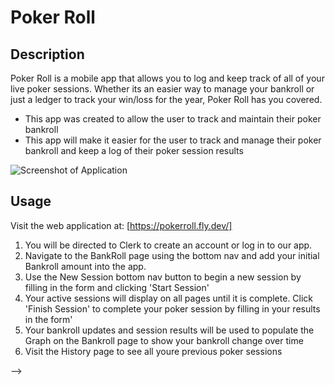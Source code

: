 # Poker Roll

## Description

Poker Roll is a mobile app that allows you to log and keep track of all of your live poker sessions. Whether its an easier way to manage your bankroll or just a ledger to track your win/loss for the year, Poker Roll has you covered.

- This app was created to allow the user to track and maintain their poker bankroll
- This app will make it easier for the user to track and manage their poker bankroll and keep a log of their poker session results
<!-- <!-- - Why did you build this project? (Note: the answer is not "Because it was a homework assignment.")
- What problem does it solve?
- What did you learn?

## Table of Contents (Optional)

If your README is long, add a table of contents to make it easy for users to find what they need.

- [Installation](#installation)
- [Usage](#usage)
- [Credits](#credits)
- [License](#license) -->

![Screenshot of Application](./apps/poker-roll/src/assets/images/)

## Usage

Visit the web application at: [https://pokerroll.fly.dev/]

1. You will be directed to Clerk to create an account or log in to our app.
2. Navigate to the BankRoll page using the bottom nav and add your initial Bankroll amount into the app.
3. Use the New Session bottom nav button to begin a new session by filling in the form and clicking 'Start Session'
4. Your active sessions will display on all pages until it is complete. Click 'Finish Session' to complete your poker session by filling in your results in the form'
5. Your bankroll updates and session results will be used to populate the Graph on the Bankroll page to show your bankroll change over time
6. Visit the History page to see all youre previous poker sessions

<!-- To add a screenshot, create an `assets/images` folder in your repository and upload your screenshot to it. Then, using the relative filepath, add it to your README using the following syntax:

    ```md
    ![alt text](assets/images/screenshot.png)
    ```

## Credits

List your collaborators, if any, with links to their GitHub profiles.

If you used any third-party assets that require attribution, list the creators with links to their primary web presence in this section.

If you followed tutorials, include links to those here as well.

## License

The last section of a high-quality README file is the license. This lets other developers know what they can and cannot do with your project. If you need help choosing a license, refer to [https://choosealicense.com/](https://choosealicense.com/).

---

🏆 The previous sections are the bare minimum, and your project will ultimately determine the content of this document. You might also want to consider adding the following sections.

## Badges

![badmath](https://img.shields.io/github/languages/top/lernantino/badmath)

Badges aren't necessary, per se, but they demonstrate street cred. Badges let other developers know that you know what you're doing. Check out the badges hosted by [shields.io](https://shields.io/). You may not understand what they all represent now, but you will in time.

## Features

If your project has a lot of features, list them here.

## How to Contribute

If you created an application or package and would like other developers to contribute it, you can include guidelines for how to do so. The [Contributor Covenant](https://www.contributor-covenant.org/) is an industry standard, but you can always write your own if you'd prefer.

## Tests

Go the extra mile and write tests for your application. Then provide examples on how to run them here. --> -->
